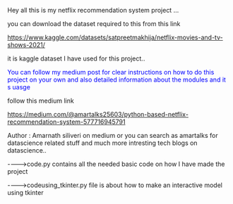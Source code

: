Hey all this is my  netflix recommendation system project ...

you can download the dataset required to this from this link

https://www.kaggle.com/datasets/satpreetmakhija/netflix-movies-and-tv-shows-2021/
  
  it is kaggle dataset I have used for this project..

<font color = Blue> You can follow my medium post for clear instructions on how to do this project on your own and also detailed information about the modules and it s uasge </font>

follow this medium link

https://medium.com/@amartalks25603/python-based-netflix-recommendation-system-577716945791

Author : Amarnath siliveri
 on medium  or you can search as amartalks for datascience related stuff and much more intresting tech blogs on datascience..
  
---->code.py contains all the needed basic code on how I have made the project


---->codeusing_tkinter.py file is about how to make an interactive model using tkinter 
